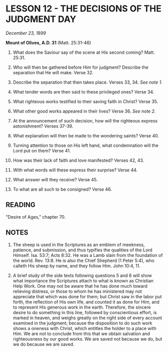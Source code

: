 # LESSON 12 - THE DECISIONS OF THE JUDGMENT DAY

*December 23, 1899*

**Mount of Olives, A.D. 31**
(Matt. 25:31-46)

1. What does the Saviour say of the scene at His second coming? Matt. 25:31.

2. Who will then be gathered before Him for judgment? Describe the separation that He will make. Verse 32.

3. Describe the separation that then takes place. Verses 33, 34. *See note 1.*

4. What tender words are then said to these privileged ones? Verse 34.

5. What righteous works testified to their saving faith in Christ? Verse 35.

6. What other good works appeared in their lives? Verse 36. *See note 2.*

7. At the announcement of such decision, how will the righteous express astonishment? Verses 37-39.

8. What explanation will then be made to the wondering saints? Verse 40.

9. Turning attention to those on His left hand, what condemnation will the Lord put on them? Verse 41.

10. How was their lack of faith and love manifested? Verses 42, 43.

11. With what words will these express their surprise? Verse 44.

12. What answer will they receive? Verse 45.

13. To what are all such to be consigned? Verse 46.

## READING
"Desire of Ages," chapter 70.

## NOTES

1. The sheep is used in the Scriptures as an emblem of meekness, patience, and submission, and thus typifies the qualities of the Lord Himself. Isa. 53:7; Acts 8:32. He was a Lamb slain from the foundation of the world. Rev. 13:8. He is also the Chief Shepherd (1 Peter 5:4), who calleth His sheep by name, and they follow Him. John 10:4, 11.

2. A brief study of the side texts following questions 5 and 6 will show what importance the Scriptures attach to what is known as Christian Help Work. One may not be aware that he has done much toward relieving distress, or those to whom he has ministered may not appreciate that which was done for them; but Christ saw in the labor put forth, the reflection of His own life, and counted it as done for Him, and to represent His generous work in the earth. Therefore, the sincere desire to do something in this line, followed by conscientious effort, is marked in heaven, and weighs greatly on the right side of every account examined in the judgment; because the disposition to do such work shows a oneness with Christ, which entitles the holder to a place with Him. We are not to conclude from this that we obtain salvation and righteousness by our good works. We are saved not because we do, but we do because we are saved.